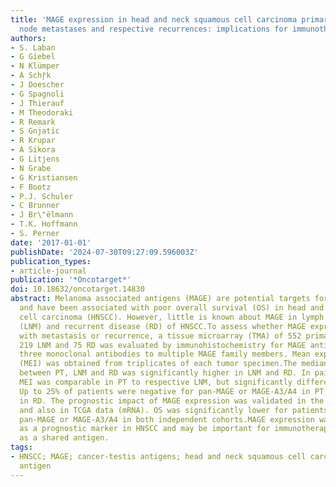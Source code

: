 ```yaml
---
title: 'MAGE expression in head and neck squamous cell carcinoma primary tumors, lymph
  node metastases and respective recurrences: implications for immunotherapy'
authors:
- S. Laban
- G Giebel
- N Klümper
- A Schŗ̈k
- J Doescher
- G Spagnoli
- J Thierauf
- M Theodoraki
- R Remark
- S Gnjatic
- R Krupar
- A Sikora
- G Litjens
- N Grabe
- G Kristiansen
- F Bootz
- P.J. Schuler
- C Brunner
- J Br\"ëlmann
- T.K. Hoffmann
- S. Perner
date: '2017-01-01'
publishDate: '2024-07-30T09:27:09.596003Z'
publication_types:
- article-journal
publication: '*Oncotarget*'
doi: 10.18632/oncotarget.14830
abstract: Melanoma associated antigens (MAGE) are potential targets for immunotherapy
  and have been associated with poor overall survival (OS) in head and neck squamous
  cell carcinoma (HNSCC). However, little is known about MAGE in lymph node metastases
  (LNM) and recurrent disease (RD) of HNSCC.To assess whether MAGE expression increases
  with metastasis or recurrence, a tissue microarray (TMA) of 552 primary tumors (PT),
  219 LNM and 75 RD was evaluated by immunohistochemistry for MAGE antigens using
  three monoclonal antibodies to multiple MAGE family members. Mean expression intensity
  (MEI) was obtained from triplicates of each tumor specimen.The median MEI compared
  between PT, LNM and RD was significantly higher in LNM and RD. In paired samples,
  MEI was comparable in PT to respective LNM, but significantly different from RD.
  Up to 25% of patients were negative for pan-MAGE or MAGE-A3/A4 in PT, but positive
  in RD. The prognostic impact of MAGE expression was validated in the TMA cohort
  and also in TCGA data (mRNA). OS was significantly lower for patients expressing
  pan-MAGE or MAGE-A3/A4 in both independent cohorts.MAGE expression was confirmed
  as a prognostic marker in HNSCC and may be important for immunotherapeutic strategies
  as a shared antigen.
tags:
- HNSCC; MAGE; cancer-testis antigens; head and neck squamous cell carcinoma; melanoma-associated
  antigen
---
```

